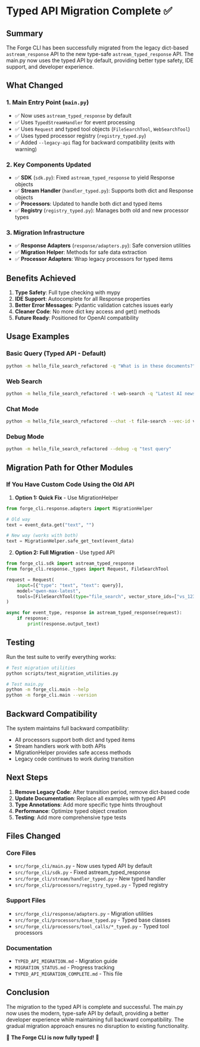 # Typed API Migration Complete ✅

## Summary

The Forge CLI has been successfully migrated from the legacy dict-based `astream_response` API to the new type-safe `astream_typed_response` API. The main.py now uses the typed API by default, providing better type safety, IDE support, and developer experience.

## What Changed

### 1. **Main Entry Point (`main.py`)**
- ✅ Now uses `astream_typed_response` by default
- ✅ Uses `TypedStreamHandler` for event processing
- ✅ Uses `Request` and typed tool objects (`FileSearchTool`, `WebSearchTool`)
- ✅ Uses typed processor registry (`registry_typed.py`)
- ✅ Added `--legacy-api` flag for backward compatibility (exits with warning)

### 2. **Key Components Updated**
- ✅ **SDK** (`sdk.py`): Fixed `astream_typed_response` to yield Response objects
- ✅ **Stream Handler** (`handler_typed.py`): Supports both dict and Response objects
- ✅ **Processors**: Updated to handle both dict and typed items
- ✅ **Registry** (`registry_typed.py`): Manages both old and new processor types

### 3. **Migration Infrastructure**
- ✅ **Response Adapters** (`response/adapters.py`): Safe conversion utilities
- ✅ **Migration Helper**: Methods for safe data extraction
- ✅ **Processor Adapters**: Wrap legacy processors for typed items

## Benefits Achieved

1. **Type Safety**: Full type checking with mypy
2. **IDE Support**: Autocomplete for all Response properties
3. **Better Error Messages**: Pydantic validation catches issues early
4. **Cleaner Code**: No more dict key access and get() methods
5. **Future Ready**: Positioned for OpenAI compatibility

## Usage Examples

### Basic Query (Typed API - Default)
```bash
python -m hello_file_search_refactored -q "What is in these documents?" --vec-id vs_123
```

### Web Search
```bash
python -m hello_file_search_refactored -t web-search -q "Latest AI news" --country US
```

### Chat Mode
```bash
python -m hello_file_search_refactored --chat -t file-search --vec-id vs_123
```

### Debug Mode
```bash
python -m hello_file_search_refactored --debug -q "test query"
```

## Migration Path for Other Modules

### If You Have Custom Code Using the Old API

1. **Option 1: Quick Fix** - Use MigrationHelper
```python
from forge_cli.response.adapters import MigrationHelper

# Old way
text = event_data.get("text", "")

# New way (works with both)
text = MigrationHelper.safe_get_text(event_data)
```

2. **Option 2: Full Migration** - Use typed API
```python
from forge_cli.sdk import astream_typed_response
from forge_cli.response._types import Request, FileSearchTool

request = Request(
    input=[{"type": "text", "text": query}],
    model="qwen-max-latest",
    tools=[FileSearchTool(type="file_search", vector_store_ids=["vs_123"])]
)

async for event_type, response in astream_typed_response(request):
    if response:
        print(response.output_text)
```

## Testing

Run the test suite to verify everything works:

```bash
# Test migration utilities
python scripts/test_migration_utilities.py

# Test main.py
python -m forge_cli.main --help
python -m forge_cli.main --version
```

## Backward Compatibility

The system maintains full backward compatibility:
- All processors support both dict and typed items
- Stream handlers work with both APIs
- MigrationHelper provides safe access methods
- Legacy code continues to work during transition

## Next Steps

1. **Remove Legacy Code**: After transition period, remove dict-based code
2. **Update Documentation**: Replace all examples with typed API
3. **Type Annotations**: Add more specific type hints throughout
4. **Performance**: Optimize typed object creation
5. **Testing**: Add more comprehensive type tests

## Files Changed

### Core Files
- `src/forge_cli/main.py` - Now uses typed API by default
- `src/forge_cli/sdk.py` - Fixed astream_typed_response
- `src/forge_cli/stream/handler_typed.py` - New typed handler
- `src/forge_cli/processors/registry_typed.py` - Typed registry

### Support Files
- `src/forge_cli/response/adapters.py` - Migration utilities
- `src/forge_cli/processors/base_typed.py` - Typed base classes
- `src/forge_cli/processors/tool_calls/*_typed.py` - Typed tool processors

### Documentation
- `TYPED_API_MIGRATION.md` - Migration guide
- `MIGRATION_STATUS.md` - Progress tracking
- `TYPED_API_MIGRATION_COMPLETE.md` - This file

## Conclusion

The migration to the typed API is complete and successful. The main.py now uses the modern, type-safe API by default, providing a better developer experience while maintaining full backward compatibility. The gradual migration approach ensures no disruption to existing functionality.

🎉 **The Forge CLI is now fully typed!** 🎉